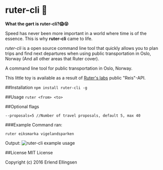 # ruter-cli 🚂
**What the gørt is ruter-cli?😱😝**

Speed has never been more important in a world where time is of the essence. This is why **ruter-cli** came to life.

*ruter-cli* is a open source command line tool that quickly allows you to plan trips and find next departures when using public transportation in Oslo, Norway (And all other areas that Ruter cover).

A command line tool for public transportation in Oslo, Norway. 

This little toy is available as a result of [Ruter's labs](https://ruter.no/labs/) public "Reis"-API.   

##Installation
`npm install ruter-cli -g` 

##Usage
`ruter <from> <to>` 

##Optional flags 
```
--proposals=5 //Number of travel proposals, default 5, max 40
```

###Example
Command ran:

`ruter eiksmarka vigelandsparken`

Output: 
![ruter-cli example usage](https://i.imgur.com/fbmAKBI.png)

##License
MIT License

Copyright (c) 2016 Erlend Ellingsen